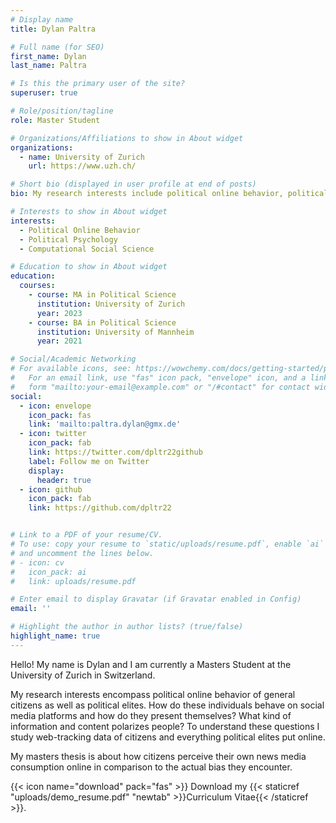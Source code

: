 ```yaml
---
# Display name
title: Dylan Paltra

# Full name (for SEO)
first_name: Dylan
last_name: Paltra

# Is this the primary user of the site?
superuser: true

# Role/position/tagline
role: Master Student

# Organizations/Affiliations to show in About widget
organizations:
  - name: University of Zurich
    url: https://www.uzh.ch/

# Short bio (displayed in user profile at end of posts)
bio: My research interests include political online behavior, political psychology, polarization, and methods of computational social science.

# Interests to show in About widget
interests:
  - Political Online Behavior
  - Political Psychology
  - Computational Social Science

# Education to show in About widget
education:
  courses:
    - course: MA in Political Science
      institution: University of Zurich
      year: 2023
    - course: BA in Political Science
      institution: University of Mannheim
      year: 2021

# Social/Academic Networking
# For available icons, see: https://wowchemy.com/docs/getting-started/page-builder/#icons
#   For an email link, use "fas" icon pack, "envelope" icon, and a link in the
#   form "mailto:your-email@example.com" or "/#contact" for contact widget.
social:
  - icon: envelope
    icon_pack: fas
    link: 'mailto:paltra.dylan@gmx.de'
  - icon: twitter
    icon_pack: fab
    link: https://twitter.com/dpltr22github
    label: Follow me on Twitter
    display:
      header: true
  - icon: github
    icon_pack: fab
    link: https://github.com/dpltr22


# Link to a PDF of your resume/CV.
# To use: copy your resume to `static/uploads/resume.pdf`, enable `ai` icons in `params.yaml`,
# and uncomment the lines below.
# - icon: cv
#   icon_pack: ai
#   link: uploads/resume.pdf

# Enter email to display Gravatar (if Gravatar enabled in Config)
email: ''

# Highlight the author in author lists? (true/false)
highlight_name: true
---
```


Hello! My name is Dylan and I am currently a Masters Student at the University of Zurich in Switzerland. 

My research interests encompass political online behavior of general citizens as well as political elites. How do these individuals behave on social media platforms and how do they present themselves? What kind of information and content polarizes people? To understand these questions I study web-tracking data of citizens and everything political elites put online.

My masters thesis is about how citizens perceive their own news media consumption online in comparison to the actual bias they encounter.

{{< icon name="download" pack="fas" >}} Download my {{< staticref "uploads/demo_resume.pdf" "newtab" >}}Curriculum Vitae{{< /staticref >}}.
